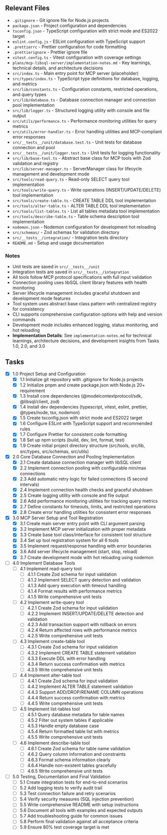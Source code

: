 ## Relevant Files

- `.gitignore` - Git ignore file for Node.js projects
- `package.json` - Project configuration and dependencies
- `tsconfig.json` - TypeScript configuration with strict mode and ES2022 target
- `eslint.config.js` - ESLint configuration with TypeScript support
- `.prettierrc` - Prettier configuration for code formatting
- `.prettierignore` - Prettier ignore file
- `vitest.config.ts` - Vitest configuration with coverage settings
- `plans/mcp-libsql-server/implementation-notes.md` - Key learnings, technical details, and architecture decisions
- `src/index.ts` - Main entry point for MCP server (placeholder)
- `src/types/index.ts` - TypeScript type definitions for database, logging, and metrics
- `src/lib/constants.ts` - Configuration constants, restricted operations, and query types
- `src/lib/database.ts` - Database connection manager and connection pool implementation
- `src/lib/logger.ts` - Structured logging utility with console and file output
- `src/utils/performance.ts` - Performance monitoring utilities for query metrics
- `src/utils/error-handler.ts` - Error handling utilities and MCP-compliant error responses
- `src/__tests__/unit/database.test.ts` - Unit tests for database connection and pool
- `src/__tests__/unit/logger.test.ts` - Unit tests for logging functionality
- `src/lib/base-tool.ts` - Abstract base class for MCP tools with Zod validation and registry
- `src/lib/server-manager.ts` - ServerManager class for lifecycle management and development mode
- `src/tools/read-query.ts` - Read-only SELECT query tool implementation
- `src/tools/write-query.ts` - Write operations (INSERT/UPDATE/DELETE) tool implementation
- `src/tools/create-table.ts` - CREATE TABLE DDL tool implementation
- `src/tools/alter-table.ts` - ALTER TABLE DDL tool implementation
- `src/tools/list-tables.ts` - List all tables metadata tool implementation
- `src/tools/describe-table.ts` - Table schema description tool implementation
- `nodemon.json` - Nodemon configuration for development hot reloading
- `src/schemas/` - Zod schemas for validation directory
- `src/__tests__/integration/` - Integration tests directory
- `README.md` - Setup and usage documentation

### Notes

- Unit tests are saved in `src/__tests__/unit`
- Integration tests are saved in `src/__tests__/integration`
- All tools follow MCP protocol specifications with full input validation
- Connection pooling uses libSQL client library features with health monitoring
- Server lifecycle management includes graceful shutdown and development mode features
- Tool system uses abstract base class pattern with centralized registry for consistency
- CLI supports comprehensive configuration options with help and version commands
- Development mode includes enhanced logging, status monitoring, and hot reloading
- **Implementation Details**: See `implementation-notes.md` for technical learnings, architecture decisions, and development insights from Tasks 1.0, 2.0, and 3.0

## Tasks

- [x] 1.0 Project Setup and Configuration
  - [x] 1.1 Initialize git repository with .gitignore for Node.js projects
  - [x] 1.2 Initialize pnpm and create package.json with Node.js 20+ requirement
  - [x] 1.3 Install core dependencies (@modelcontextprotocol/sdk, @libsql/client, zod)
  - [x] 1.4 Install dev dependencies (typescript, vitest, eslint, prettier, @types/node, tsx, nodemon)
  - [x] 1.5 Create tsconfig.json with strict mode and ES2022 target
  - [x] 1.6 Configure ESLint with TypeScript support and recommended rules
  - [x] 1.7 Configure Prettier for consistent code formatting
  - [x] 1.8 Set up npm scripts (build, dev, lint, format, test)
  - [x] 1.9 Create initial project directory structure (src/tools, src/lib, src/types, src/schemas, src/utils)

- [x] 2.0 Core Database Connection and Pooling Implementation  
  - [x] 2.1 Create database connection manager with libSQL client
  - [x] 2.2 Implement connection pooling with configurable min/max connections
  - [x] 2.3 Add automatic retry logic for failed connections (5 second intervals)
  - [x] 2.4 Implement connection health checks and graceful shutdown
  - [x] 2.5 Create logging utility with console and file output
  - [x] 2.6 Add performance monitoring utilities for tracking query metrics
  - [x] 2.7 Define constants for timeouts, limits, and restricted operations
  - [x] 2.8 Create error handling utilities for consistent error responses

- [x] 3.0 MCP Server Setup and Tool Registration
  - [x] 3.1 Create main server entry point with CLI argument parsing
  - [x] 3.2 Implement MCP server initialization with proper metadata
  - [x] 3.3 Create base tool class/interface for consistent tool structure
  - [x] 3.4 Set up tool registration system for all 6 tools
  - [x] 3.5 Implement request/response handling with error boundaries
  - [x] 3.6 Add server lifecycle management (start, stop, reload)
  - [x] 3.7 Create development mode with hot reloading using nodemon

- [ ] 4.0 Implement Database Tools
  - [ ] 4.1 Implement read-query tool
    - [ ] 4.1.1 Create Zod schema for input validation
    - [ ] 4.1.2 Implement SELECT query detection and validation
    - [ ] 4.1.3 Add query execution with timeout handling
    - [ ] 4.1.4 Format results with performance metrics
    - [ ] 4.1.5 Write comprehensive unit tests
  - [ ] 4.2 Implement write-query tool
    - [ ] 4.2.1 Create Zod schema for input validation
    - [ ] 4.2.2 Implement INSERT/UPDATE/DELETE detection and validation
    - [ ] 4.2.3 Add transaction support with rollback on errors
    - [ ] 4.2.4 Return affected rows with performance metrics
    - [ ] 4.2.5 Write comprehensive unit tests
  - [ ] 4.3 Implement create-table tool
    - [ ] 4.3.1 Create Zod schema for input validation
    - [ ] 4.3.2 Implement CREATE TABLE statement validation
    - [ ] 4.3.3 Execute DDL with error handling
    - [ ] 4.3.4 Return success confirmation with metrics
    - [ ] 4.3.5 Write comprehensive unit tests
  - [ ] 4.4 Implement alter-table tool
    - [ ] 4.4.1 Create Zod schema for input validation
    - [ ] 4.4.2 Implement ALTER TABLE statement validation
    - [ ] 4.4.3 Support ADD/DROP/RENAME COLUMN operations
    - [ ] 4.4.4 Return success confirmation with metrics
    - [ ] 4.4.5 Write comprehensive unit tests
  - [ ] 4.5 Implement list-tables tool
    - [ ] 4.5.1 Query database metadata for table names
    - [ ] 4.5.2 Filter out system tables if applicable
    - [ ] 4.5.3 Handle empty database case
    - [ ] 4.5.4 Return formatted table list with metrics
    - [ ] 4.5.5 Write comprehensive unit tests
  - [ ] 4.6 Implement describe-table tool
    - [ ] 4.6.1 Create Zod schema for table name validation
    - [ ] 4.6.2 Query column information and constraints
    - [ ] 4.6.3 Format schema information clearly
    - [ ] 4.6.4 Handle non-existent tables gracefully
    - [ ] 4.6.5 Write comprehensive unit tests

- [ ] 5.0 Testing, Documentation and Final Validation
  - [ ] 5.1 Create integration tests for end-to-end scenarios
  - [ ] 5.2 Add logging tests to verify audit trail
  - [ ] 5.3 Test connection failure and retry scenarios
  - [ ] 5.4 Verify security measures (SQL injection prevention)
  - [ ] 5.5 Write comprehensive README with setup instructions
  - [ ] 5.6 Document all tools with examples and expected outputs
  - [ ] 5.7 Add troubleshooting guide for common issues
  - [ ] 5.8 Perform final validation against all acceptance criteria
  - [ ] 5.9 Ensure 80% test coverage target is met